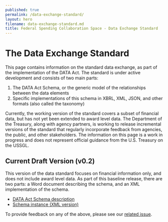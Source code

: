 ```yaml
---
published: true
permalink: /data-exchange-standard/
layout: hero
filename: data-exchange-standard.md
title: Federal Spending Collaboration Space - Data Exchange Standard
---
```


# The Data Exchange Standard

This page contains information on the standard data exchange, as part of the implementation of the DATA Act. The standard is under active development and consists of two main parts:

1. The DATA Act Schema, or the generic model of the relationships between the data elements
2. Specific implementations of this schema in XBRL, XML, JSON, and other formats (also called the taxonomy)

Currently, the working version of the standard covers a subset of financial data, but has not yet been extended to award level data. The Department of the Treasury, along with agency partners, is working to release incremental versions of the standard that regularly incorporate feedback from agencies, the public, and other stakeholders. The information on this page is a work in progress and does not represent official guidance from the U.S. Treasury on the USSGL.

## Current Draft Version (v0.2)

This version of the data standard focuses on financial information only, and does not include award level data. As part of this baseline release, there are two parts: a Word document describing the schema, and an XML implementation of the schema.  

- <a href="/assets/docs/DATA_Act_Schema_v0.2.docx">DATA Act Schema description</a>
- <a href="/assets/docs/data_act_schema_v0.2.zip">Schema instance (XML version)</a>

To provide feedback on any of the above, please see our [related issue](https://github.com/fedspendingtransparency/fedspendingtransparency.github.io/issues/25).
